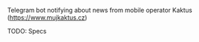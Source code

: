 Telegram bot notifying about news from mobile operator Kaktus (https://www.mujkaktus.cz)

TODO:
Specs
